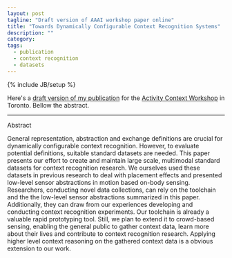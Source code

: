 ```yaml
---
layout: post
tagline: "Draft version of AAAI workshop paper online"
title: "Towards Dynamically Configurable Context Recognition Systems"
description: ""
category: 
tags: 
  - publication
  - context recognition
  - datasets
---
```

{% include JB/setup %}

Here's a [draft version of my publication](http://kaikunze.de/papers/2012Kunze.pdf) for the [Activity Context Workshop](http://activitycontext.org/)
in Toronto. Bellow the abstract.

***
Abstract

General representation, abstraction and exchange definitions are crucial for dynamically configurable context recognition. 
However, to evaluate potential definitions, suitable standard datasets are needed. 
This paper presents our effort to create and maintain large scale, multimodal standard datasets 
for context recognition research. We ourselves used these datasets in previous research to deal with placement effects 
and presented low-level sensor abstractions in motion based on-body sensing.
Researchers, conducting novel data collections, can rely on the toolchain and the the low-level sensor 
abstractions summarized in this paper. Additionally, they can draw from our experiences developing and 
conducting context recognition experiments.
Our toolchain is already a valuable rapid prototyping tool. Still, we plan to extend it to crowd-based 
sensing, enabling the general public to gather context data, learn more about their lives and contribute 
to context recognition research.
Applying higher level context reasoning on the gathered context data is a obvious extension to our work.

